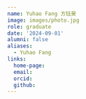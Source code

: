 ```yaml
---
name: Yuhao Fang 方钰昊
image: images/photo.jpg
role: graduate
date: '2024-09-01'
alumni: false
aliases:
  - Yuhao Fang
links:
  home-page: 
  email: 
  orcid: 
  github: 
---
```


